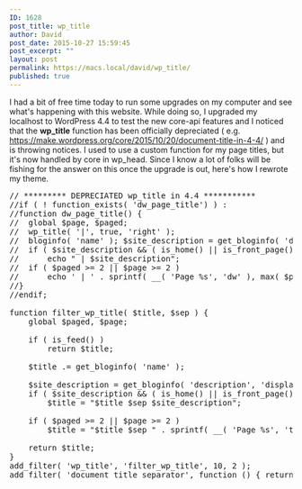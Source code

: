 ```yaml
---
ID: 1628
post_title: wp_title
author: David
post_date: 2015-10-27 15:59:45
post_excerpt: ""
layout: post
permalink: https://macs.local/david/wp_title/
published: true
---
```

I had a bit of free time today to run some upgrades on my computer and see what's happening with this website. While doing so, I upgraded my localhost to WordPress 4.4 to test the new core-api features and I noticed that the <b>wp_title</b> function has been officially depreciated ( e.g. <a href="https://make.wordpress.org/core/2015/10/20/document-title-in-4-4/">https://make.wordpress.org/core/2015/10/20/document-title-in-4-4/</a> ) and is throwing notices.  I used to use a custom function for my page titles, but it's now handled by core in wp_head. Since I know a lot of folks will be fishing for the answer on this once the upgrade is out, here's how I rewrote my theme. 

<pre data-language="php">
// ********* DEPRECIATED wp_title in 4.4 ***********
//if ( ! function_exists( 'dw_page_title') ) :
//function dw_page_title() {
//	global $page, $paged; 
//	wp_title( '|', true, 'right' ); 
//	bloginfo( 'name' ); $site_description = get_bloginfo( 'description', 'display' );
//	if ( $site_description && ( is_home() || is_front_page() ) )
//		echo " | $site_description";
//	if ( $paged >= 2 || $page >= 2 )
//		echo ' | ' . sprintf( __( 'Page %s', 'dw' ), max( $paged, $page ) );
//}
//endif;

function filter_wp_title( $title, $sep ) {
    global $paged, $page;
 
    if ( is_feed() )
        return $title;
 
    $title .= get_bloginfo( 'name' );
 
    $site_description = get_bloginfo( 'description', 'display' );
    if ( $site_description && ( is_home() || is_front_page() ) )
        $title = "$title $sep $site_description";

    if ( $paged >= 2 || $page >= 2 )
        $title = "$title $sep " . sprintf( __( 'Page %s', 'twentytwelve' ), max( $paged, $page ) );
 
    return $title;
}
add_filter( 'wp_title', 'filter_wp_title', 10, 2 );
add_filter( 'document_title_separator', function () { return '|'; } );
</pre>
